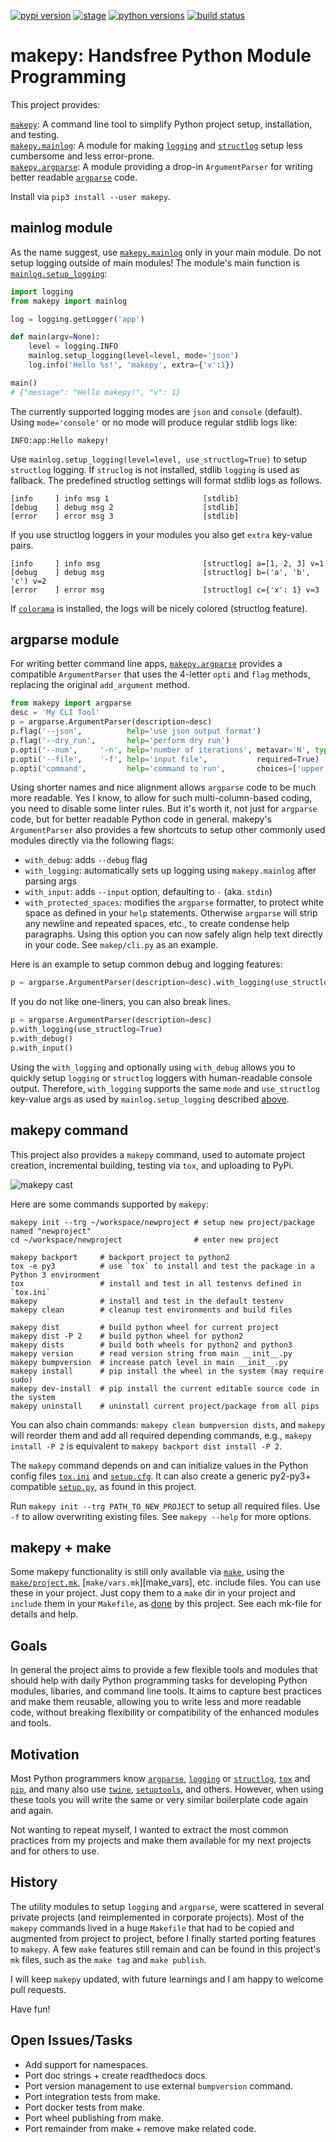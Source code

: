 [![pypi version](https://img.shields.io/pypi/v/makepy.svg)](https://pypi.python.org/pypi/makepy)
[![stage](https://img.shields.io/pypi/status/makepy.svg)](https://pypi.python.org/pypi/makepy)
[![python versions](https://img.shields.io/pypi/pyversions/makepy.svg)](https://pypi.python.org/pypi/makepy)
[![build status](https://storage.googleapis.com/ubunatic-public/makepy/build-status.svg)](https://storage.googleapis.com/ubunatic-public/makepy/build-status.json)
<!--[![license](https://img.shields.io/pypi/l/makepy.svg)](https://pypi.python.org/pypi/makepy)-->

makepy: Handsfree Python Module Programming
===========================================

This project provides:

[`makepy`](#makepy-command): A command line tool to simplify Python project setup,
installation, and testing.<br>
[`makepy.mainlog`](#mainlog-module): A module for making [`logging`][logging]
and [`structlog`][structlog] setup less cumbersome and less error-prone.<br>
[`makepy.argparse`](#argparse-module): A module providing a drop-in `ArgumentParser`
for writing better readable [`argparse`][argparse] code.

Install via `pip3 install --user makepy`.

mainlog module
--------------

As the name suggest, use [`makepy.mainlog`][mp_mainlog] only in your main module.
Do not setup logging outside of main modules!
The module's main function is [`mainlog.setup_logging`][setup_logging]:

```python
import logging
from makepy import mainlog

log = logging.getLogger('app')

def main(argv=None):
    level = logging.INFO
    mainlog.setup_logging(level=level, mode='json')
    log.info('Hello %s!', 'makepy', extra={'v':1})

main()
# {"message": "Hello makepy!", "v": 1}
```

The currently supported logging modes are `json` and `console` (default).
Using `mode='console'` or no mode will produce regular stdlib logs like:

    INFO:app:Hello makepy!

Use `mainlog.setup_logging(level=level, use_structlog=True)` to setup `structlog` logging.
If `struclog` is not installed, stdlib `logging` is used as fallback.
The predefined structlog settings will format stdlib logs as follows.

    [info     ] info msg 1                     [stdlib]
    [debug    ] debug msg 2                    [stdlib]
    [error    ] error msg 3                    [stdlib]

If you use structlog loggers in your modules you also get `extra` key-value pairs.

    [info     ] info msg                       [structlog] a=[1, 2, 3] v=1
    [debug    ] debug msg                      [structlog] b=('a', 'b', 'c') v=2
    [error    ] error msg                      [structlog] c={'x': 1} v=3

If [`colorama`][colorama] is installed, the logs will be nicely colored (structlog feature).

argparse module
---------------

For writing better command line apps, [`makepy.argparse`][mp_argparse] provides a compatible
`ArgumentParser` that uses the 4-letter `opti` and `flag` methods, replacing the original
`add_argument` method.

```python
from makepy import argparse
desc = 'My CLI Tool'
p = argparse.ArgumentParser(description=desc)
p.flag('--json',          help='use json output format')
p.flag('--dry_run',       help='perform dry run')
p.opti('--num',     '-n', help='number of iterations', metavar='N', type=int, default=1)
p.opti('--file',    '-f', help='input file',           required=True)
p.opti('command',         help='command to run',       choices=['upper','lower'])
```

Using shorter names and nice alignment allows `argparse` code to be much more readable.
Yes I know, to allow for such multi-column-based coding, you need to disable some linter rules.
But it's worth it, not just for `argparse` code, but for better readable Python code in general.
makepy's `ArgumentParser` also provides a few shortcuts to setup other commonly used modules
directly via the following flags:

* `with_debug`:   adds `--debug` flag
* `with_logging`: automatically sets up logging using `makepy.mainlog` after parsing args
* `with_input`:   adds `--input` option, defaulting to `-` (aka. `stdin`)
* `with_protected_spaces`: modifies the `argparse` formatter, to protect white space as defined
  in your `help` statements. Otherwise `argparse` will strip any newline and repeated spaces,
  etc., to create condense help paragraphs. Using this option you can now safely align help text
  directly in your code. See `makep/cli.py` as an example.

Here is an example to setup common debug and logging features:

```python
p = argparse.ArgumentParser(description=desc).with_logging(use_structlog=True).with_debug()
```

If you do not like one-liners, you can also break lines.

```python
p = argparse.ArgumentParser(description=desc)
p.with_logging(use_structlog=True)
p.with_debug()
p.with_input()
```

Using the `with_logging` and optionally using `with_debug` allows you to quickly
setup `logging` or `structlog` loggers with human-readable console output.
Therefore, `with_logging` supports the same `mode` and `use_structlog` key-value args
as used by `mainlog.setup_logging` described [above](#mainlog-module).

makepy command
--------------
This project also provides a `makepy` command, used to automate project creation, incremental
building, testing via `tox`, and uploading to PyPi.

![makepy cast](https://storage.googleapis.com/ubunatic-public/makepy/makepy-cli.gif)

Here are some commands supported by `makepy`:

    makepy init --trg ~/workspace/newproject # setup new project/package named "newproject"
    cd ~/workspace/newproject                # enter new project

    makepy backport     # backport project to python2
    tox -e py3          # use `tox` to install and test the package in a Python 3 environment
    tox                 # install and test in all testenvs defined in `tox.ini`
    makepy              # install and test in the default testenv
    makepy clean        # cleanup test environments and build files

    makepy dist         # build python wheel for current project
    makepy dist -P 2    # build python wheel for python2
    makepy dists        # build both wheels for python2 and python3
    makepy version      # read version string from main __init__.py
    makepy bumpversion  # increase patch level in main __init__.py
    makepy install      # pip install the wheel in the system (may require sudo)
    makepy dev-install  # pip install the current editable source code in the system
    makepy uninstall    # uninstall current project/package from all pips

You can also chain commands: `makepy clean bumpversion dists`, and `makepy` will reorder
them and add all required depending commands, e.g., `makepy install -P 2` is equivalent
to `makepy backport dist install -P 2`.

The `makepy` command depends on and can initialize values in the Python config files
[`tox.ini`][tox_ini] and [`setup.cfg`][setup_cfg]. It can also create a generic py2-py3+
compatible [`setup.py`][setup_py], as found in this project.

Run `makepy init --trg PATH_TO_NEW_PROJECT` to setup all required files. Use `-f` to allow
overwriting existing files. See `makepy --help` for more options.

makepy + make
-------------
Some makepy functionality is still only available via [`make`][make], using the
[`make/project.mk`][make_project], [`make/vars.mk`][make_vars], etc. include files. You can
use these in your project. Just copy them to a `make` dir in your project and `include` them
in your `Makefile`, as [done][Makefile] by this project. See each mk-file for details and help.

Goals
-----
In general the project aims to provide a few flexible tools and modules that should help with
daily Python programming tasks for developing Python modules, libaries, and command line tools.
It aims to capture best practices and make them reusable, allowing you to write less and more
readable code, without breaking flexibility or compatibility of the enhanced modules and tools.

Motivation
----------
Most Python programmers know [`argparse`][argparse], [`logging`][logging] or
[`structlog`][structlog], [`tox`][tox] and [`pip`][pip], and many also use [`twine`][twine],
[`setuptools`][setuptools], and others. However, when using these tools you will write the
same or very similar boilerplate code again and again.

Not wanting to repeat myself, I wanted to extract the most common practices from my projects
and make them available for my next projects and for others to use.

History
-------
The utility modules to setup `logging` and `argparse`, were scattered in several private
projects (and reimplemented in corporate projects). Most of the `makepy` commands lived in a
huge `Makefile` that had to be copied and augmented from project to project, before I finally
started porting features to `makepy`. A few `make` features still remain and can be found in
this project's `mk` files, such as the `make tag` and `make publish`.

I will keep `makepy` updated, with future learnings and I am happy to welcome pull requests.

Have fun!

Open Issues/Tasks
-----------------
* Add support for namespaces.
* Port doc strings + create readthedocs docs.
* Port version management to use external `bumpversion` command.
* Port integration tests from make.
* Port docker tests from make.
* Port wheel publishing from make.
* Port remainder from make + remove make related code.


[structlog]:     https://github.com/hynek/structlog
[colorama]:      https://github.com/tartley/colorama
[logging]:       https://docs.python.org/3/library/logging.html
[argparse]:      https://docs.python.org/3/library/argparse.html
[setuptools]:    https://pypi.org/project/setuptools
[twine]:         https://github.com/pypa/twine
[tox]:           https://pypi.org/project/tox
[pip]:           https://pypi.org/project/pip
[make]:          https://www.gnu.org/software/make

[makefile]:      Makefile
[project_cfg]:   project.cfg
[setup_cfg]:     setup.cfg
[tox_ini]:       tox.ini
[setup_py]:      setup.py
[make_project]:  make/project.mk
[mp_argparse]:   makepy/argparse.py
[mp_mainlog]:    makepy/mainlog.py
[setup_logging]: https://github.com/ubunatic/makepy/search?q=setup_logging
